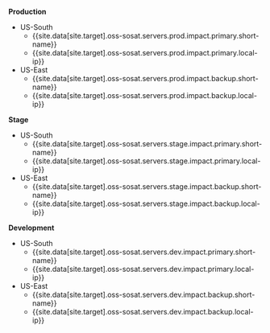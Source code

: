 **Production**

- US-South
    - {{site.data[site.target].oss-sosat.servers.prod.impact.primary.short-name}}
    - {{site.data[site.target].oss-sosat.servers.prod.impact.primary.local-ip}}
- US-East
    - {{site.data[site.target].oss-sosat.servers.prod.impact.backup.short-name}}
    - {{site.data[site.target].oss-sosat.servers.prod.impact.backup.local-ip}}

**Stage**

- US-South
    - {{site.data[site.target].oss-sosat.servers.stage.impact.primary.short-name}}
    - {{site.data[site.target].oss-sosat.servers.stage.impact.primary.local-ip}}
- US-East
    - {{site.data[site.target].oss-sosat.servers.stage.impact.backup.short-name}}
    - {{site.data[site.target].oss-sosat.servers.stage.impact.backup.local-ip}}

**Development**

- US-South
    - {{site.data[site.target].oss-sosat.servers.dev.impact.primary.short-name}}
    - {{site.data[site.target].oss-sosat.servers.dev.impact.primary.local-ip}}
- US-East
    - {{site.data[site.target].oss-sosat.servers.dev.impact.backup.short-name}}
    - {{site.data[site.target].oss-sosat.servers.dev.impact.backup.local-ip}}
